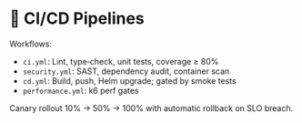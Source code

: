 # 🧩 CI/CD Pipelines

Workflows:
- `ci.yml`: Lint, type‑check, unit tests, coverage ≥ 80%
- `security.yml`: SAST, dependency audit, container scan
- `cd.yml`: Build, push, Helm upgrade; gated by smoke tests
- `performance.yml`: k6 perf gates

Canary rollout 10% → 50% → 100% with automatic rollback on SLO breach.
